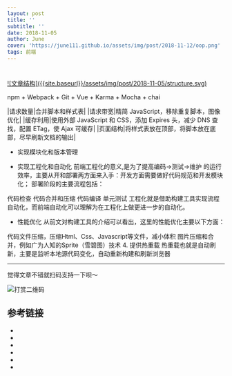 ```yaml
---
layout: post
title: ''
subtitle: ''
date: 2018-11-05
author: June
cover: 'https://june111.github.io/assets/img/post/2018-11-12/oop.png'
tags: 前端
---
```


# 

<a data-fancybox="gallery" href="{{site.baseurl}}/assets/img/post/2018-11-05/structure.svg">
![文章结构]({{site.baseurl}}/assets/img/post/2018-11-05/structure.svg)
</a>

<!-- 

	https://juejin.im/entry/58febab1b123db6e95a978c6
* 模块化

	Webpack+Babel
	css预处理 sass
	BEM风格
	CSS Modules Vue的scoped style

* 规范化

流程规范
目录结构
编码规范

JavaScript Standard Style Guide，stylelint
		
接口规范
性能优化
版本控制

* 自动化

前端安全监控
统计系统
 -->

npm + Webpack + Git + Vue + Karma + Mocha + chai




|请求数量|合并脚本和样式表|
|请求带宽|精简 JavaScript，移除重复脚本，图像优化|
|缓存利用|使用外部 JavaScript 和 CSS，添加 Expires 头，减少 DNS 查找，配置 ETag，使 Ajax 可缓存|
|页面结构|将样式表放在顶部，将脚本放在底部，尽早刷新文档的输出|


* 实现模块化和版本管理

* 实现工程化和自动化
前端工程化的意义,是为了提高编码->测试->维护 的运行效率，主要从开和部署两方面来入手：开发方面需要做好代码规范和开发模块化；
部署阶段的主要流程包括：

代码检查
代码合并和压缩
代码编译
单元测试
工程化就是借助构建工具实现流程自动化，而前端自动化可以理解为在工程化上做更进一步的自动化。

* 性能优化
从前文对构建工具的介绍可以看出，这里的性能优化主要以下方面：

代码文件压缩，压缩Html、Css、Javascript等文件，减小体积
图片压缩和合并，例如广为人知的Sprite（雪碧图）技术
4. 提供热重载
热重载也就是自动刷新，主要是监听本地源代码变化，自动重新构建和刷新浏览器


---

觉得文章不错就扫码支持一下呗～

![打赏二维码](https://june111.github.io/assets/img/post/pay-qr.jpg)

## 参考链接

* []()
* []()
* []()
* []()
* []()
* []()